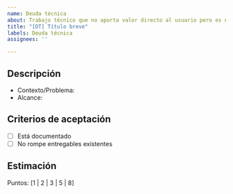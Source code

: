 ```yaml
---
name: Deuda técnica
about: Trabajo técnico que no aporta valor directo al usuario pero es necesario
title: "[DT] Título breve"
labels: Deuda técnica
assignees: ''

---
```


## Descripción
- Contexto/Problema:
- Alcance:

## Criterios de aceptación
- [ ] Está documentado
- [ ] No rompe entregables existentes

## Estimación
Puntos: [1 | 2 | 3 | 5 | 8]
